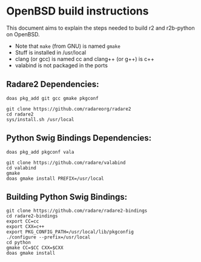 OpenBSD build instructions
==========================

This document aims to explain the steps needed to build r2 and r2b-python on OpenBSD.

* Note that `make` (from GNU) is named `gmake`
* Stuff is installed in /usr/local
* clang (or gcc) is named cc and clang++ (or g++) is c++
* valabind is not packaged in the ports

Radare2 Dependencies:
---------------------

	doas pkg_add git gcc gmake pkgconf

	git clone https://github.com/radareorg/radare2
	cd radare2
	sys/install.sh /usr/local

Python Swig Bindings Dependencies:
----------------------------------

	doas pkg_add pkgconf vala

	git clone https://github.com/radare/valabind
	cd valabind
	gmake
	doas gmake install PREFIX=/usr/local

Building Python Swig Bindings:
------------------------------

	git clone https://github.com/radare/radare2-bindings
	cd radare2-bindings
	export CC=cc
	export CXX=c++
	export PKG_CONFIG_PATH=/usr/local/lib/pkgconfig
	./configure --prefix=/usr/local
	cd python
	gmake CC=$CC CXX=$CXX
	doas gmake install
